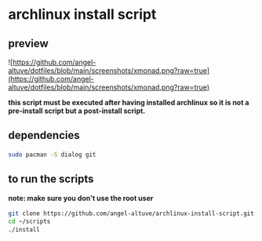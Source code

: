# archlinux install script

## preview 

![https://github.com/angel-altuve/dotfiles/blob/main/screenshots/xmonad.png?raw=true](https://github.com/angel-altuve/dotfiles/blob/main/screenshots/xmonad.png?raw=true)


**this script must be executed after having installed archlinux so it is not a pre-install script but a post-install script.**

## dependencies

``` bash
sudo pacman -S dialog git
```

## to run the scripts
**note: make sure you don't use the root user**

``` bash
git clone https://github.com/angel-altuve/archlinux-install-script.git ~/scripts
cd ~/scripts
./install
```

